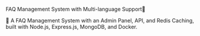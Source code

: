 FAQ Management System with Multi-language Support📝

🚀 A FAQ Management System with an Admin Panel, API, and Redis Caching, built with Node.js, Express.js, MongoDB, and Docker.

